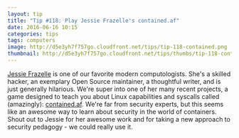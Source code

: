 ```yaml
---
layout: tip
title: "Tip #118: Play Jessie Frazelle's contained.af"
date: 2016-06-16 10:15
categories: tips
tags: computers
image: http://d5e3yh7f757go.cloudfront.net/tips/tip-118-contained.png
thumbnail: http://d5e3yh7f757go.cloudfront.net/tips/thumbs/tip-118-contained.png
---
```

<a href="https://github.com/jfrazelle/">Jessie Frazelle</a> is one of our favorite modern computologists. She's a skilled hacker, an exemplary Open Source maintainer, a thoughtful writer, and is just generally hilarious. We're super into one of her many recent projects, a game designed to teach you about Linux capabilities and syscalls called (amazingly): <a href="https://contained.af/">contained.af</a>. We're far from security experts, but this seems like an awesome way to learn about security in the world of containers. Shout out to Jessie for her awesome work and for taking a new approach to security pedagogy - we could really use it.
